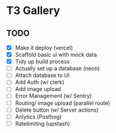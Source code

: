# T3 Gallery

## TODO

- [x] Make it deploy (vercel)
- [x] Scaffold basic ui with mock data
- [x] Tidy up build process
- [ ] Actually set up a database (neon)
- [ ] Attach database to UI
- [ ] Add Auth (w/ clerk)
- [ ] Add image upload
- [ ] Error Management (w/ Sentry)
- [ ] Routing/ image upload (parallel route)
- [ ] Delete button (w/ Server actions)
- [ ] Anlytics (Posthog)
- [ ] Ratelimiting (upstash)
